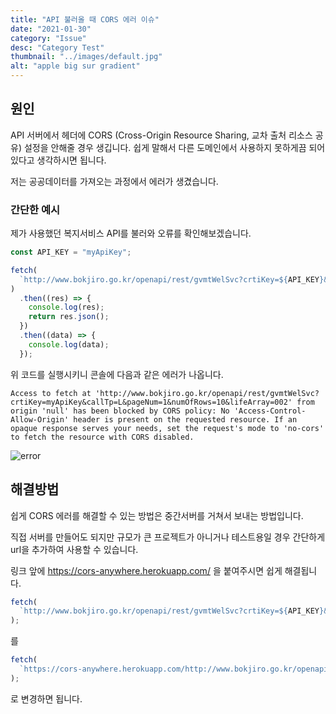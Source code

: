 ```yaml
---
title: "API 불러올 때 CORS 에러 이슈"
date: "2021-01-30"
category: "Issue"
desc: "Category Test"
thumbnail: "../images/default.jpg"
alt: "apple big sur gradient"
---
```


## 원인

API 서버에서 헤더에 CORS (Cross-Origin Resource Sharing, 교차 출처 리소스 공유) 설정을 안해줄 경우 생깁니다.
쉽게 말해서 다른 도메인에서 사용하지 못하게끔 되어있다고 생각하시면 됩니다.

저는 공공데이터를 가져오는 과정에서 에러가 생겼습니다.

### 간단한 예시

제가 사용했던 복지서비스 API를 불러와 오류를 확인해보겠습니다.

```js
const API_KEY = "myApiKey";

fetch(
  `http://www.bokjiro.go.kr/openapi/rest/gvmtWelSvc?crtiKey=${API_KEY}&callTp=L&pageNum=1&numOfRows=10&lifeArray=002`
)
  .then((res) => {
    console.log(res);
    return res.json();
  })
  .then((data) => {
    console.log(data);
  });
```

위 코드를 실행시키니 콘솔에 다음과 같은 에러가 나옵니다.

```
Access to fetch at 'http://www.bokjiro.go.kr/openapi/rest/gvmtWelSvc?crtiKey=myApiKey&callTp=L&pageNum=1&numOfRows=10&lifeArray=002' from origin 'null' has been blocked by CORS policy: No 'Access-Control-Allow-Origin' header is present on the requested resource. If an opaque response serves your needs, set the request's mode to 'no-cors' to fetch the resource with CORS disabled.
```

![error](/assets/2021-01-30-Issue5/sample.PNG)

## 해결방법

쉽게 CORS 에러를 해결할 수 있는 방법은 중간서버를 거쳐서 보내는 방법입니다.

직접 서버를 만들어도 되지만 규모가 큰 프로젝트가 아니거나 테스트용일 경우 간단하게 url을 추가하여 사용할 수 있습니다.

링크 앞에 https://cors-anywhere.herokuapp.com/ 을 붙여주시면 쉽게 해결됩니다.

```js
fetch(
  `http://www.bokjiro.go.kr/openapi/rest/gvmtWelSvc?crtiKey=${API_KEY}&callTp=L&pageNum=1&numOfRows=10&lifeArray=002`
);
```

를

```js
fetch(
  `https://cors-anywhere.herokuapp.com/http://www.bokjiro.go.kr/openapi/rest/gvmtWelSvc?crtiKey=${API_KEY}&callTp=L&pageNum=1&numOfRows=10&lifeArray=002`
);
```

로 변경하면 됩니다.
